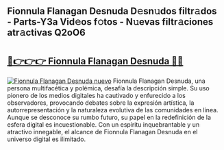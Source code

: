 ## Fionnula Flanagan Desnuda D𝚎sn𝚞dos filtr𝚊dos - Parts-Y3a Vid𝚎os f𝚘tos - N𝚞evas filtr𝚊ciones atr𝚊ctivas Q2oO6

# <h2><a href="http://mb81as.tromn.icu/?c=Fionnula+Flanagan+Desnuda">🔗👉👉👉 Fionnula Flanagan Desnuda 🔗🔗</a></h2>

[![Fionnula Flanagan Desnuda nuevo](https://i.imgur.com/pEAQMta.gif)](http://mb81as.tromn.icu/?c=Fionnula+Flanagan+Desnuda)
Fionnula Flanagan Desnuda, una persona multifacética y polémica, desafía la descripción simple. Su uso pionero de los medios digitales ha cautivado y enfurecido a los observadores, provocando debates sobre la expresión artística, la autorrepresentación y la naturaleza evolutiva de las comunidades en línea. Aunque se desconoce su rumbo futuro, su papel en la redefinición de la esfera digital es incuestionable. Con un espíritu inquebrantable y un atractivo innegable, el alcance de Fionnula Flanagan Desnuda en el universo digital es ilimitado.
